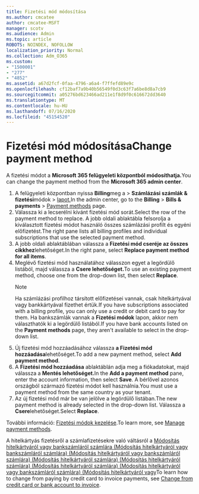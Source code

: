 ```yaml
---
title: Fizetési mód módosítása
ms.author: cmcatee
author: cmcatee-MSFT
manager: scotv
ms.audience: Admin
ms.topic: article
ROBOTS: NOINDEX, NOFOLLOW
localization_priority: Normal
ms.collection: Adm_O365
ms.custom:
- "1500001"
- "277"
- "4852"
ms.assetid: a67d2fcf-0faa-4796-a6a4-f7ffefd89e9c
ms.openlocfilehash: cf12baf7a9b40b56549f0d3c63f7a6be8d8a7cb9
ms.sourcegitcommit: a05276bd623466ad211e1f8d9f0c616672dd3640
ms.translationtype: MT
ms.contentlocale: hu-HU
ms.lasthandoff: 07/16/2020
ms.locfileid: "45154520"
---
```

# <a name="change-payment-method"></a><span data-ttu-id="d47f0-102">Fizetési mód módosítása</span><span class="sxs-lookup"><span data-stu-id="d47f0-102">Change payment method</span></span>

<span data-ttu-id="d47f0-103">A fizetési módot a **Microsoft 365 felügyeleti központból módosíthatja.**</span><span class="sxs-lookup"><span data-stu-id="d47f0-103">You can change the payment method from the **Microsoft 365 admin center**.</span></span>
  
1. <span data-ttu-id="d47f0-104">A felügyeleti központban nyissa **Billing**meg a  >  **Számlázási számlák & fizetési**módok  >  [lapot.](https://go.microsoft.com/fwlink/p/?linkid=2018806)</span><span class="sxs-lookup"><span data-stu-id="d47f0-104">In the admin center, go to the **Billing** > **Bills & payments** > [Payment methods](https://go.microsoft.com/fwlink/p/?linkid=2018806) page.</span></span>
2. <span data-ttu-id="d47f0-105">Válassza ki a lecserélni kívánt fizetési mód sorát.</span><span class="sxs-lookup"><span data-stu-id="d47f0-105">Select the row of the payment method to replace.</span></span> <span data-ttu-id="d47f0-106">A jobb oldali ablaktábla felsorolja a kiválasztott fizetési módot használó összes számlázási profilt és egyéni előfizetést.</span><span class="sxs-lookup"><span data-stu-id="d47f0-106">The right pane lists all billing profiles and individual subscriptions that use the selected payment method.</span></span>
3. <span data-ttu-id="d47f0-107">A jobb oldali ablaktáblában válassza a **Fizetési mód cseréje az összes cikkhez**lehetőséget.</span><span class="sxs-lookup"><span data-stu-id="d47f0-107">In the right pane, select **Replace payment method for all items**.</span></span>
4. <span data-ttu-id="d47f0-108">Meglévő fizetési mód használatához válasszon egyet a legördülő listából, majd válassza a **Csere lehetőséget.**</span><span class="sxs-lookup"><span data-stu-id="d47f0-108">To use an existing payment method, choose one from the drop-down list, then select **Replace**.</span></span>
    > [!NOTE]
    > <span data-ttu-id="d47f0-109">Ha számlázási profilhoz társított előfizetései vannak, csak hitelkártyával vagy bankkártyával fizethet értük.</span><span class="sxs-lookup"><span data-stu-id="d47f0-109">If you have subscriptions associated with a billing profile, you can only use a credit or debit card to pay for them.</span></span> <span data-ttu-id="d47f0-110">Ha bankszámlák vannak a **Fizetési módok** lapon, akkor nem választhatók ki a legördülő listából.</span><span class="sxs-lookup"><span data-stu-id="d47f0-110">If you have bank accounts listed on the **Payment methods** page, they aren't available to select in the drop-down list.</span></span>
5. <span data-ttu-id="d47f0-111">Új fizetési mód hozzáadásához válassza **a Fizetési mód hozzáadása**lehetőséget.</span><span class="sxs-lookup"><span data-stu-id="d47f0-111">To add a new payment method, select **Add payment method**.</span></span>
6. <span data-ttu-id="d47f0-112">A **Fizetési mód hozzáadása** ablaktáblán adja meg a fiókadatokat, majd válassza a **Mentés lehetőséget.**</span><span class="sxs-lookup"><span data-stu-id="d47f0-112">In the **Add a payment method** pane, enter the account information, then select **Save**.</span></span> <span data-ttu-id="d47f0-113">A bérlővel azonos országból származó fizetési módot kell használnia.</span><span class="sxs-lookup"><span data-stu-id="d47f0-113">You must use a payment method from the same country as your tenant.</span></span>
7. <span data-ttu-id="d47f0-114">Az új fizetési mód már be van jelölve a legördülő listában.</span><span class="sxs-lookup"><span data-stu-id="d47f0-114">The new payment method is already selected in the drop-down list.</span></span> <span data-ttu-id="d47f0-115">Válassza a **Csere**lehetőséget.</span><span class="sxs-lookup"><span data-stu-id="d47f0-115">Select **Replace**.</span></span>

<span data-ttu-id="d47f0-116">További információ: [Fizetési módok kezelése](https://docs.microsoft.com/microsoft-365/commerce/billing-and-payments/manage-payment-methods).</span><span class="sxs-lookup"><span data-stu-id="d47f0-116">To learn more, see [Manage payment methods](https://docs.microsoft.com/microsoft-365/commerce/billing-and-payments/manage-payment-methods).</span></span>

<span data-ttu-id="d47f0-117">A hitelkártyás fizetésről a számlafizetésekre való váltásról a [Módosítás hitelkártyáról vagy bankszámláról számlára (Módosítás hitelkártyáról vagy bankszámláról számlára) (Módosítás hitelkártyáról vagy bankszámláról számlára) (Módosítás hitelkártyáról számlára) (Módosítás hitelkártyáról számlára) (Módosítás hitelkártyáról számlára) (Módosítás hitelkártyáról vagy bankszámláról számlára) (Módosítás hitelkártyáról vagy](https://docs.microsoft.com/microsoft-365/commerce/billing-and-payments/change-payment-method#change-from-credit-card-or-bank-account-to-invoice)</span><span class="sxs-lookup"><span data-stu-id="d47f0-117">To learn how to change from paying by credit card to invoice payments, see [Change from credit card or bank account to invoice](https://docs.microsoft.com/microsoft-365/commerce/billing-and-payments/change-payment-method#change-from-credit-card-or-bank-account-to-invoice).</span></span>